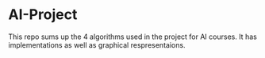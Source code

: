 # AI-Project
This repo sums up the 4 algorithms used in the project for AI courses. It has implementations as well as graphical respresentaions.
